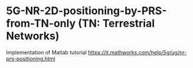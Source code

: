 # 5G-NR-2D-positioning-by-PRS-from-TN-only (TN: Terrestrial Networks)

Implementation of Matlab tutorial https://it.mathworks.com/help/5g/ug/nr-prs-positioning.html

